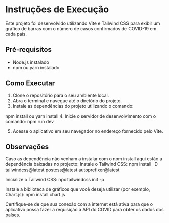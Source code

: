 # Instruções de Execução

Este projeto foi desenvolvido utilizando Vite e Tailwind CSS para exibir um gráfico de barras com o número de casos confirmados de COVID-19 em cada país.

## Pré-requisitos
- Node.js instalado
- npm ou yarn instalado

## Como Executar
1. Clone o repositório para o seu ambiente local.
2. Abra o terminal e navegue até o diretório do projeto.
3. Instale as dependências do projeto utilizando o comando:

npm install
ou
yarn install
4. Inicie o servidor de desenvolvimento com o comando:
npm run dev

5. Acesse o aplicativo em seu navegador no endereço fornecido pelo Vite.

## Observações
Caso as dependência não venham a instalar com o npm install aqui estão a dependência baixadas no projecto:
Instale o Tailwind CSS:
npm install -D tailwindcss@latest postcss@latest autoprefixer@latest

Inicialize o Tailwind CSS:
npx tailwindcss init -p

Instale a biblioteca de gráficos que você deseja utilizar (por exemplo, Chart.js):
npm install chart.js

Certifique-se de que sua conexão com a internet está ativa para que o aplicativo possa fazer a requisição à API do COVID para obter os dados dos países.
